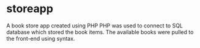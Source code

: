 # storeapp
A book store app created using PHP
PHP was used to connect to SQL database which stored the book items.
The available books were pulled to the front-end using syntax. 
